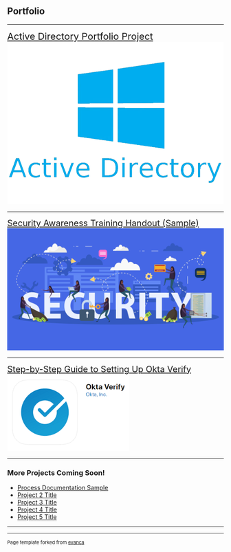 ## Portfolio

---

<a href="https://docs.google.com/document/d/1LjVmpAgmeowX52kBEeOwCJLxqr1QInc3Cn0AEELo3-s/edit?usp=sharing" 
   style="font-size: 22px;">Active Directory Portfolio Project</a>
<img src="images/pngegg.png?raw=true"/>

---
<a href="/pdf/Sec_Aware_Train_v2.pdf" style="font-size: 20px;">Security Awareness Training Handout (Sample)</a>
<img src="images/security_stock_photo.jpg?raw=true"/>

---
<a href="/pdf/MFA_Setup_Guide.pdf" style="font-size: 20px;">Step-by-Step Guide to Setting Up Okta Verify</a>
<img src="images/blobid0.png?raw=true"/>

---

### More Projects Coming Soon!

- [Process Documentation Sample](/pdf/PortProj1.pdf)
- [Project 2 Title](http://example.com/)
- [Project 3 Title](http://example.com/)
- [Project 4 Title](http://example.com/)
- [Project 5 Title](http://example.com/)

---




---
<p style="font-size:11px">Page template forked from <a href="https://github.com/evanca/quick-portfolio">evanca</a></p>
<!-- Remove above link if you don't want to attibute -->
